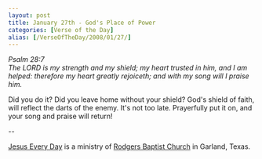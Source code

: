 ```yaml
---
layout: post
title: January 27th - God's Place of Power
categories: [Verse of the Day]
alias: [/VerseOfTheDay/2008/01/27/]
---
```


_Psalm 28:7  
The LORD is my strength and my shield; my heart trusted in him, and
I am helped: therefore my heart greatly rejoiceth; and with my song
will I praise him._

Did you do it? Did you leave home without your shield? God's shield
of faith, will reflect the darts of the enemy. It's not too late.
Prayerfully put it on, and your song and praise will return!

 --

<a href=http://jesuseveryday.net>Jesus Every Day</a> is a ministry of <a href=http://rodgersbaptist.net>Rodgers Baptist Church</a> in Garland, Texas.
